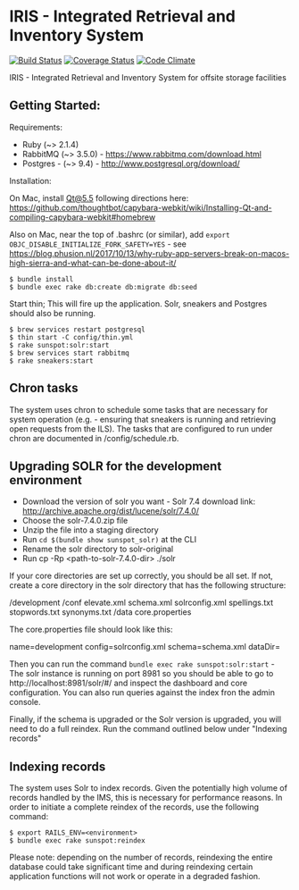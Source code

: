 # IRIS - Integrated Retrieval and Inventory System
[![Build Status](https://travis-ci.org/ndlib/annex-ims.svg?branch=master)](https://travis-ci.org/ndlib/annex-ims)
[![Coverage Status](https://coveralls.io/repos/ndlib/annex-ims/badge.svg)](https://coveralls.io/r/ndlib/annex-ims)
[![Code Climate](https://codeclimate.com/github/ndlib/annex-ims/badges/gpa.svg)](https://codeclimate.com/github/ndlib/annex-ims)

IRIS - Integrated Retrieval and Inventory System for offsite storage facilities

## Getting Started:

Requirements:

* Ruby (~> 2.1.4)
* RabbitMQ (~> 3.5.0) - https://www.rabbitmq.com/download.html
* Postgres - (~> 9.4) - http://www.postgresql.org/download/

Installation:

On Mac, install Qt@5.5 following directions here: https://github.com/thoughtbot/capybara-webkit/wiki/Installing-Qt-and-compiling-capybara-webkit#homebrew

Also on Mac, near the top of .bashrc (or similar), add `export OBJC_DISABLE_INITIALIZE_FORK_SAFETY=YES` - see https://blog.phusion.nl/2017/10/13/why-ruby-app-servers-break-on-macos-high-sierra-and-what-can-be-done-about-it/

```console
$ bundle install
$ bundle exec rake db:create db:migrate db:seed
```

Start thin; This will fire up the application. Solr, sneakers and Postgres should also be running.

```console
$ brew services restart postgresql
$ thin start -C config/thin.yml
$ rake sunspot:solr:start
$ brew services start rabbitmq
$ rake sneakers:start
```

## Chron tasks

The system uses chron to schedule some tasks that are necessary for system operation (e.g. - ensuring that sneakers is running and retrieving open requests from the ILS). The tasks that are configured to run under chron are documented in <app-dir>/config/schedule.rb.

## Upgrading SOLR for the development environment
* Download the version of solr you want - Solr 7.4 download link: http://archive.apache.org/dist/lucene/solr/7.4.0/
* Choose the solr-7.4.0.zip file
* Unzip the file into a staging directory
* Run `cd $(bundle show sunspot_solr)` at the CLI
* Rename the solr directory to solr-original
* Run cp -Rp <path-to-solr-7.4.0-dir> ./solr

If your core directories are set up correctly, you should be all set. If not, create a core directory in the solr directory that has the following structure:

/development
  /conf
    elevate.xml
    schema.xml
    solrconfig.xml
    spellings.txt
    stopwords.txt
    synonyms.txt
  /data
  core.properties

  The core.properties file should look like this:

  name=development
  config=solrconfig.xml
  schema=schema.xml
  dataDir=<full-path-to-data-dir>

  Then you can run the command `bundle exec rake sunspot:solr:start` - The solr instance is running on port 8981 so you should be able to go to http://localhost:8981/solr/#/ and inspect the dashboard and core configuration. You can also run queries against the index fron the admin console.

  Finally, if the schema is upgraded or the Solr version is upgraded, you will need to do a full reindex. Run the command outlined below under "Indexing records"

## Indexing records

The system uses Solr to index records. Given the potentially high volume of records handled by the IMS, this is necessary for performance reasons. In order to initiate a complete reindex of the records, use the following command:

```console
$ export RAILS_ENV=<environment>
$ bundle exec rake sunspot:reindex
```

Please note: depending on the number of records, reindexing the entire database could take significant time and during reindexing certain application functions will not work or operate in a degraded fashion.

